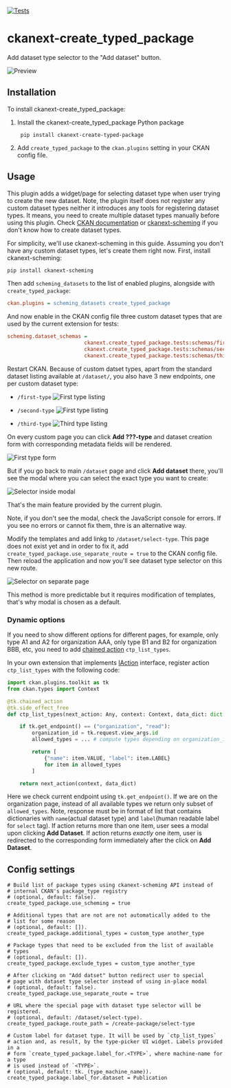 [![Tests](https://github.com/DataShades/ckanext-create_typed_package/actions/workflows/test.yml/badge.svg?branch=master)](https://github.com/DataShades/ckanext-create_typed_package/actions)

# ckanext-create_typed_package


Add dataset type selector to the "Add dataset" button.

![Preview](https://github.com/DataShades/ckanext-create_typed_package/raw/master/selector.png)


## Installation

To install ckanext-create_typed_package:

1. Install the ckanext-create_typed_package Python package

		pip install ckanext-create-typed-package

1. Add ``create_typed_package`` to the ``ckan.plugins`` setting in your CKAN
   config file.


## Usage

This plugin adds a widget/page for selecting dataset type when user trying to
create the new dataset. Note, the plugin itself does not register any custom
dataset types neither it introduces any tools for registering dataset types. It
means, you need to create multiple dataset types manually before using this
plugin. Check [CKAN
documentation](https://docs.ckan.org/en/2.11/extensions/remote-config-update.html)
or [ckanext-scheming](https://github.com/ckan/ckanext-scheming) if you don't
know how to create dataset types.

For simplicity, we'll use ckanext-scheming in this guide. Assuming you don't
have any custom dataset types, let's create them right now. First, install
ckanext-scheming:

```sh
pip install ckanext-scheming
```

Then add `scheming_datasets` to the list of enabled plugins, alongside with
`create_typed_package`:

```ini
ckan.plugins = scheming_datasets create_typed_package
```

And now enable in the CKAN config file three custom dataset types that are used
by the current extension for tests:

```ini
scheming.dataset_schemas =
                         ckanext.create_typed_package.tests:schemas/first.yaml
                         ckanext.create_typed_package.tests:schemas/second.yaml
                         ckanext.create_typed_package.tests:schemas/third.yaml
```

Restart CKAN. Because of custom datset types, apart from the standard dataset
listing available at `/dataset/`, you also have 3 new endpoints, one per custom
dataset type:

* `/first-type`
  ![First type listing](img/first-type-listing.png)
* `/second-type`
  ![First type listing](img/second-type-listing.png)

* `/third-type`
  ![Third type listing](img/third-type-listing.png)


On every custom page you can click **Add ???-type** and dataset creation form
with corresponding metadata fields will be rendered.

![First type form](img/first-type-form.png)

But if you go back to main `/dataset` page and click **Add dataset** there,
you'll see the modal where you can select the exact type you want to create:

![Selector inside modal](img/modal.png)

That's the main feature provided by the current plugin.

Note, if you don't see the modal, check the JavaScript console for errors. If
you see no errors or cannot fix them, thre is an alternative way.

Modify the templates and add linkg to `/dataset/select-type`. This page does
not exist yet and in order to fix it, add
`create_typed_package.use_separate_route = true` to the CKAN config file. Then
reload the application and now you'll see dataset type selector on this new
route.

![Selector on separate page](img/separate-route.png)

This method is more predictable but it requires modification of templates,
that's why modal is chosen as a default.

### Dynamic options

If you need to show different options for different pages, for example, only
type A1 and A2 for organization AAA, only type B1 and B2 for organization BBB,
etc, you need to add [chained
action](https://docs.ckan.org/en/2.11/extensions/plugins-toolkit.html#ckan.plugins.toolkit.ckan.plugins.toolkit.chained_action)
`ctp_list_types`.

In your own extension that implements
[IAction](https://docs.ckan.org/en/2.11/extensions/plugin-interfaces.html#ckan.plugins.interfaces.IActions)
interface, register action `ctp_list_types` with the following code:

```py
import ckan.plugins.toolkit as tk
from ckan.types import Context

@tk.chained_action
@tk.side_effect_free
def ctp_list_types(next_action: Any, context: Context, data_dict: dict[str, Any]):

    if tk.get_endpoint() == ("organization", "read"):
        organization_id = tk.request.view_args.id
        allowed_types = ... # compute types depending on organization_id

        return [
            {"name": item.VALUE, "label": item.LABEL}
            for item in allowed_types
        ]

    return next_action(context, data_dict)
```

Here we check current endpoint using `tk.get_endpoint()`. If we are on the
organization page, instead of all available types we return only subset of
`allowed_types`. Note, response must be in format of list that contains
dictionaries with `name`(actual dataset type) and `label`(human readable label
for `select` tag). If action returns more than one item, user sees a modal upon
clicking **Add Dataset**. If action returns *exactly* one item, user is
redirected to the corresponding form immediately after the click on **Add
Dataset**.

## Config settings

    # Build list of package types using ckanext-scheming API instead of
	# internal CKAN's package_type registry
	# (optional, default: false).
	create_typed_package.use_scheming = true

	# Additional types that are not are not automatically added to the
	# list for some reason
	# (optional, default: []).
	create_typed_package.additional_types = custom_type another_type

	# Package types that need to be excluded from the list of available
	# types
	# (optional, default: []).
	create_typed_package.exclude_types = custom_type another_type

	# After clicking on "Add datset" button redirect user to special
	# page with dataset type selector instead of using in-place modal
	# (optional, default: false).
	create_typed_package.use_separate_route = true

	# URL where the special page with dataset type selector will be registered.
	# (optional, default: /dataset/select-type).
	create_typed_package.route_path = /create-package/select-type

	# Custom label for dataset type. It will be used by `ctp_list_types`
	# action and, as result, by the type-picker UI widget. Labels provided in a
	# form `create_typed_package.label_for.<TYPE>`, where machine-name for a type
	# is used instead of `<TYPE>`.
	# (optional, default: tk._(type_machine_name)).
	create_typed_package.label_for.dataset = Publication
